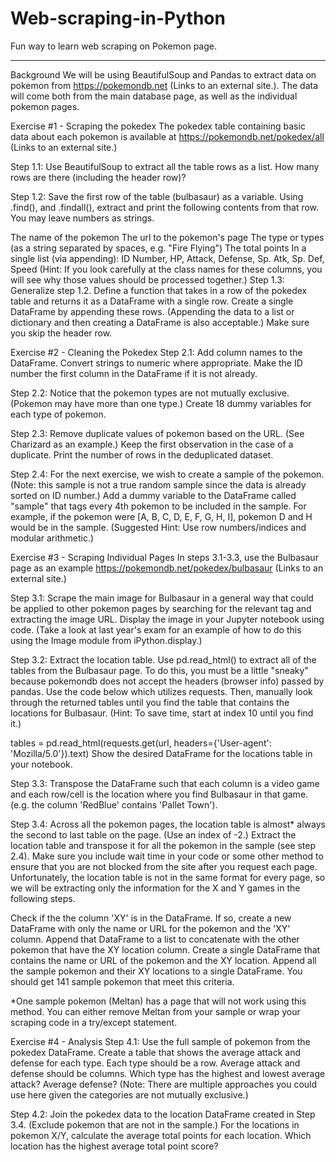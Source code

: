 # Web-scraping-in-Python
Fun way to learn web scraping on Pokemon page.


-------------------------------------------------------------------------------------------------------------------------------------------
Background
We will be using BeautifulSoup and Pandas to extract data on pokemon from https://pokemondb.net (Links to an external site.). The data will come both from the main database page, as well as the individual pokemon pages.

Exercise #1 - Scraping the pokedex
The pokedex table containing basic data about each pokemon is available at https://pokemondb.net/pokedex/all (Links to an external site.)

Step 1.1: Use BeautifulSoup to extract all the table rows as a list. How many rows are there (including the header row)?

Step 1.2: Save the first row of the table (bulbasaur) as a variable.  Using .find(), and .findall(), extract and print the following contents from that row. You may leave numbers as strings. 

The name of the pokemon
The url to the pokemon's page
The type or types (as a string separated by spaces, e.g. "Fire Flying")
The total points
In a single list (via appending):  ID Number, HP, Attack, Defense, Sp. Atk, Sp. Def, Speed (Hint: If you look carefully at the class names for these columns, you will see why those values should be processed together.)
Step 1.3: Generalize step 1.2. Define a function that takes in a row of the pokedex table and returns it as a DataFrame with a single row. Create a single DataFrame by appending these rows. (Appending the data to a list or dictionary and then creating a DataFrame is also acceptable.) Make sure you skip the header row.

Exercise #2 - Cleaning the Pokedex
Step 2.1: Add column names to the DataFrame. Convert strings to numeric where appropriate. Make the ID number the first column in the DataFrame if it is not already.

Step 2.2: Notice that the pokemon types are not mutually exclusive. (Pokemon may have more than one type.) Create 18 dummy variables for each type of pokemon. 

Step 2.3: Remove duplicate values of pokemon based on the URL. (See Charizard as an example.) Keep the first observation in the case of a duplicate. Print the number of rows in the deduplicated dataset.

Step 2.4: For the next exercise, we wish to create a sample of the pokemon. (Note: this sample is not a true random sample since the data is already sorted on ID number.) Add a dummy variable to the DataFrame called "sample" that tags every 4th pokemon to be included in the sample. For example, if the pokemon were [A, B, C, D, E, F, G, H, I], pokemon D and H would be in the sample. (Suggested Hint: Use row numbers/indices and modular arithmetic.) 

Exercise #3 - Scraping Individual Pages
In steps 3.1-3.3, use the Bulbasaur page as an example https://pokemondb.net/pokedex/bulbasaur (Links to an external site.)

Step 3.1: Scrape the main image for Bulbasaur in a general way that could be applied to other pokemon pages by searching for the relevant tag and extracting the image URL.  Display the image in your Jupyter notebook using code. (Take a look at last year's exam for an example of how to do this using the Image module from iPython.display.)

Step 3.2: Extract the location table. Use pd.read_html() to extract all of the tables from the Bulbasaur page. To do this, you must be a little "sneaky" because pokemondb does not accept the headers (browser info) passed by pandas. Use the code below which utilizes requests. Then, manually look through the returned tables until you find the table that contains the locations for Bulbasaur. (Hint: To save time, start at index 10 until you find it.)

tables = pd.read_html(requests.get(url, headers={'User-agent': 'Mozilla/5.0'}).text)
Show the desired DataFrame for the locations table in your notebook.

Step 3.3: Transpose the DataFrame such that each column is a video game and each row/cell is the location where you find Bulbasaur in that game. (e.g. the column 'RedBlue' contains 'Pallet Town').

Step 3.4: Across all the pokemon pages, the location table is almost* always the second to last table on the page. (Use an index of -2.) Extract the location table and transpose it for all the pokemon in the sample (see step 2.4).  Make sure you include wait time in your code or some other method to ensure that you are not blocked from the site after you request each page. Unfortunately, the location table is not in the same format for every page, so we will be extracting only the information for the X and Y games in the following steps.

Check if the the column 'XY' is in the DataFrame. If so, create a new DataFrame with only the name or URL for the pokemon and the 'XY' column. Append that DataFrame to a list to concatenate with the other pokemon that have the XY location column. 
Create a single DataFrame that contains the name or URL of the pokemon and the XY location.
Append all the sample pokemon and their XY locations to a single DataFrame.
You should get 141 sample pokemon that meet this criteria.

*One sample pokemon (Meltan) has a page that will not work using this method. You can either remove Meltan from your sample or wrap your scraping code in a try/except statement.

Exercise #4 - Analysis
Step 4.1: Use the full sample of pokemon from the pokedex DataFrame. Create a table that shows the average  attack and defense for each type. Each type should be a row. Average attack and defense should be columns. Which type has the highest and lowest average attack? Average defense? (Note: There are multiple approaches you could use here given the categories are not mutually exclusive.)

Step 4.2: Join the pokedex data to the  location DataFrame created in Step 3.4. (Exclude pokemon that are not in the sample.) For the locations in pokemon X/Y, calculate the average total points for each location. Which location has the highest average total point score?
